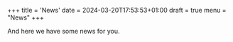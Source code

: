 +++
title = 'News'
date = 2024-03-20T17:53:53+01:00
draft = true
menu = "News"
+++

And here we have some news for you.
